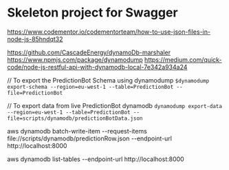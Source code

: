 # Skeleton project for Swagger
https://www.codementor.io/codementorteam/how-to-use-json-files-in-node-js-85hndqt32

https://github.com/CascadeEnergy/dynamoDb-marshaler
https://www.npmjs.com/package/dynamodump
https://medium.com/quick-code/node-js-restful-api-with-dynamodb-local-7e342a934a24



// To export the PredictionBot Schema using dynamodump
`$dynamodump export-schema --region=eu-west-1 --table=PredictionBot --file=PredictionBot`

// To export data from live PredictionBot dynamodb
`dynamodump export-data --region=eu-west-1 --table=PredictionBot --file=scripts/dynamodb/predictionBotData.json`






aws dynamodb batch-write-item --request-items file://scripts/dynamodb/predictionRow.json --endpoint-url http://localhost:8000

aws dynamodb list-tables --endpoint-url http://localhost:8000
